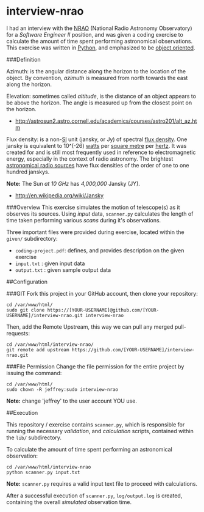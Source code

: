 interview-nrao
=====================
I had an interview with the [NRAO](http://www.nrao.edu/) (National Radio Astronomy Observatory) for a *Software Engineer II* position, and was given a coding exercise to calculate the amount of time spent performing astronomical observations. This exercise was written in [Python](http://en.wikipedia.org/wiki/Python_(programming_language)), and emphasized to be [object oriented](http://en.wikipedia.org/wiki/Object-oriented_programming).

###Definition

Azimuth: is the angular distance along the horizon to the location of the object.  By convention, *azimuth* is measured from north towards the east along the horizon.

Elevation: sometimes called *altitude*, is the distance of an object appears to be above the horizon.  The angle is measured up from the closest point on the horizon.

- http://astrosun2.astro.cornell.edu/academics/courses/astro201/alt_az.htm

Flux density:  is a non-[SI](http://en.wikipedia.org/wiki/SI) unit (jansky, or Jy) of spectral [flux density](http://en.wikipedia.org/wiki/Flux_density).  One jansky is equivalent to  10^(-26) [watts](http://en.wikipedia.org/wiki/Watt) per [square metre](http://en.wikipedia.org/wiki/Square_metre) per [hertz](http://en.wikipedia.org/wiki/Hertz).  It was created for and is still most frequently used in reference to electromagnetic energy, especially in the context of radio astronomy.  The brightest [astronomical radio sources](http://en.wikipedia.org/wiki/Astronomical_radio_source) have flux densities of the order of one to one hundred janskys.

**Note:** The Sun *at 10 GHz* has *4,000,000* Jansky (JY).

- http://en.wikipedia.org/wiki/Jansky

###Overview
This exercise simulates the motion of telescope(s) as it observes its sources.  Using *input* data, `scanner.py` calculates the length of time taken performing various *scans* during it's observations.

Three important files were provided during exercise, located within the `given/` subdirectory:

- `coding-project.pdf`: defines, and provides description on the given exercise
- `input.txt`         : given input data
- `output.txt`        : given sample output data

##Configuration

###GIT
Fork this project in your GitHub account, then clone your repository:

```
cd /var/www/html/
sudo git clone https://[YOUR-USERNAME]@github.com/[YOUR-USERNAME]/interview-nrao.git interview-nrao
```

Then, add the Remote Upstream, this way we can pull any merged pull-requests:

```
cd /var/www/html/interview-nrao/
git remote add upstream https://github.com/[YOUR-USERNAME]/interview-nrao.git
```

###File Permission
Change the file permission for the entire project by issuing the command:

```
cd /var/www/html/
sudo chown -R jeffrey:sudo interview-nrao
```

**Note:** change 'jeffrey' to the user account YOU use.

##Execution

This repository / exercise contains `scanner.py`, which is responsible for running the necessary *validation*, and *calculation* scripts, contained within the `lib/` subdirectory.

To calculate the amount of time spent performing an astronomical observation:

```
cd /var/www/html/interview-nrao
python scanner.py input.txt
```

**Note:** `scanner.py` requires a valid input text file to proceed with calculations.

After a successful execution of `scanner.py`, `log/output.log` is created, containing the overall *simulated* observation time. 
